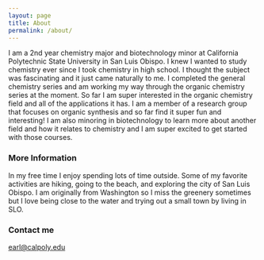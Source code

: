 ```yaml
---
layout: page
title: About
permalink: /about/
---
```


I am a 2nd year chemistry major and biotechnology minor at California Polytechnic State University in San Luis Obispo. I knew I wanted to study chemistry ever since I took chemistry in high school. I thought the subject was fascinating and it just came naturally to me. I completed the general chemistry series and am working my way through the organic chemistry series at the moment. So far I am super interested in the organic chemistry field and all of the applications it has. I am a member of a research group that focuses on organic synthesis and so far find it super fun and interesting! I am also minoring in biotechnology to learn more about another field and how it relates to chemistry and I am super excited to get started with those courses.   

### More Information

In my free time I enjoy spending lots of time outside. Some of my favorite activities are hiking, going to the beach, and exploring the city of San Luis Obispo. I am originally from Washington so I miss the greenery sometimes but I love being close to the water and trying out a small town by living in SLO.


### Contact me

[earl@calpoly.edu](mailto:earl@calpoly.edu)
